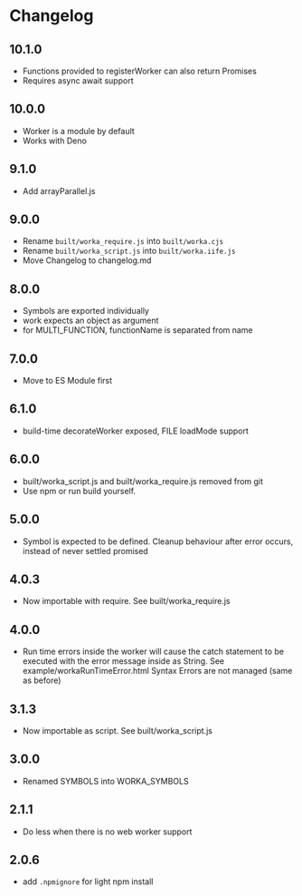 # Changelog

## 10.1.0

 * Functions provided to registerWorker can also return Promises
 * Requires async await support


## 10.0.0

 * Worker is a module by default
 * Works with Deno


## 9.1.0

 * Add arrayParallel.js

## 9.0.0

 * Rename `built/worka_require.js` into `built/worka.cjs`
 * Rename `built/worka_script.js` into `built/worka.iife.js`
 * Move Changelog to changelog.md

## 8.0.0

 * Symbols are exported individually
 * work expects an object as argument
 * for MULTI_FUNCTION, functionName is separated from name

## 7.0.0

 * Move to ES Module first

## 6.1.0

 * build-time decorateWorker exposed, FILE loadMode support

## 6.0.0

 * built/worka_script.js and built/worka_require.js removed from git
 * Use npm or run build yourself.

## 5.0.0

 * Symbol is expected to be defined. Cleanup behaviour after error occurs, instead of never settled promised

## 4.0.3

 * Now importable with require. See built/worka_require.js

## 4.0.0

 * Run time errors inside the worker will cause the catch statement to be executed with the error message inside as String. See example/workaRunTimeError.html Syntax Errors are not managed (same as before)

## 3.1.3

 * Now importable as script. See built/worka_script.js

## 3.0.0

 * Renamed SYMBOLS into WORKA_SYMBOLS

## 2.1.1

 * Do less when there is no web worker support

## 2.0.6

 * add `.npmignore` for light npm install